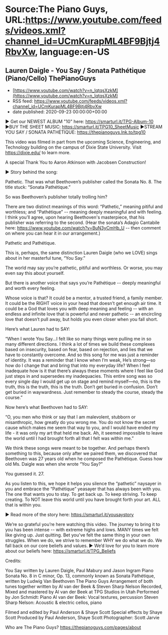 # Source:The Piano Guys, URL:https://www.youtube.com/feeds/videos.xml?channel_id=UCmKurapML4BF9Bjtj4RbvXw, language:en-US

## Lauren Daigle - You Say / Sonata Pathétique (Piano/Cello) ThePianoGuys
 - [https://www.youtube.com/watch?v=n_lqtqsXzkM](https://www.youtube.com/watch?v=n_lqtqsXzkM)
 - RSS feed: https://www.youtube.com/feeds/videos.xml?channel_id=UCmKurapML4BF9Bjtj4RbvXw
 - date published: 2020-09-23 00:00:00+00:00

► Get our NEWEST ALBUM "10" here: https://smarturl.it/TPG-Album-10
►BUY THE SHEET MUSIC: https://smarturl.it/TPG10_SheetMusic
►STREAM YOU SAY / SONATA PATHÉTIQUE: https://thepianoguys.lnk.to/tpg10

This video was filmed in part from the upcoming Science, Engineering, and Technology building on the campus of Dixie State University. Visit https://dixie.edu/ to learn more.

A special Thank You to Aaron Atkinson with Jacobsen Construction!

► Story behind the song:

Pathetic. That was what Beethoven’s publisher called the Sonata No. 8. The title stuck: “Sonata Pathétique.”

So was Beethoven’s publisher totally trolling him?

There are two distinct meanings of this word: “Pathetic,” meaning pitiful and worthless; and  “Pathétique” -- meaning deeply meaningful and with feeling. I think you’ll agree, upon hearing Beethoven's masterpiece, that his publisher was referring to the second. (Hear the sonata’s Adagio Cantabile here: https://www.youtube.com/watch?v=BuN3yCmHb_U -- then comment on where you can hear it in our arrangement.)

Pathetic and Pathétique.

This is, perhaps, the same distinction Lauren Daigle (who we LOVE) sings about in her masterful tune, “You Say.”

The world may say you’re pathetic, pitiful and worthless. Or worse, you may even say this about yourself.

But there is another voice that says you’re Pathétique -- deeply meaningful and worth every feeling.

Whose voice is that? It could be a mentor, a trusted friend, a family member. It could be the RIGHT voice in your head that doesn’t get enough air time. It could be a God that loves you with deep meaning and feeling -- with an endless and infinite love that is powerful and never pathetic -- an encircling love that doesn’t pull away, but holds you even closer when you fall short.

Here’s what Lauren had to SAY:

“When I wrote You Say...I felt like so many things were pulling me in so many different directions. I think a lot of times we build these complexes based on insecurity, based on fear, based on rejection, and lies that we have to constantly overcome. And so this song for me was just a reminder of identity. It was a reminder that I know when I’m weak, He’s strong—so how do I change that and bring that into my everyday life? When I feel inadequate how is it that there’s always these moments where I feel like God just steps in and supersedes my inadequacies. This entire song was so every single day I would get up on stage and remind myself—no, this is the truth, this is the truth, this is the truth. Don’t get buried in confusion. Don’t get buried in waywardness. Just remember to steady the course, steady the course.”

Now here’s what Beethoven had to SAY:

“O, you men who think or say that I am malevolent, stubborn or misanthropic, how greatly do you wrong me. You do not know the secret cause which makes me seem that way to you, and I would have ended my life - it was only my art that held me back. Ah, it seemed impossible to leave the world until I had brought forth all that I felt was within me.”

We think these songs were meant to be together. And perhaps there’s something to this, because only after we paired them, we discovered that Beethoven was 27 years old when he composed the Pathétique. Guess how old Ms. Daigle was when she wrote “You Say?” 

You guessed it. 27. 

As you listen to this, we hope it helps you silence the “pathetic” naysayer in you and embrace the “Pathétique” yeasayer that has always been with you. The one that wants you to stay. To get back up. To keep striving. To keep creating. To NOT leave this world until you have brought forth your art. ALL that is within you.

► Read more of the story here: https://smarturl.it/yousaystory

We’re so grateful you’re here watching this video. The journey to bring it to you has been intense -- with extreme highs and lows. MANY times we felt like giving up. Just quitting. Bet you've felt the same thing in your own struggles. When we do, we strive to remember WHY we do what we do. We fall back on our core beliefs and values. 
► We’d love for you to learn more about our beliefs here: https://smarturl.it/TPG_Beliefs

Credits:

You Say written by Lauren Daigle, Paul Mabury and Jason Ingram
Piano Sonata No. 8 in C minor, Op. 13, commonly known as Sonata Pathétique, written by Ludwig Van Beethoven
The Piano Guys Arrangement of both tunes together written by Al van der Beek & Steven Sharp Nelson
Recorded, Mixed and mastered by Al van der Beek at TPG Studios in Utah
Performed by 
Jon Schmidt: Piano
Al van der Beek: Vocal textures, percussion
Steven Sharp Nelson: Acoustic & electric cellos, piano

Filmed and edited by Paul Anderson & Shaye Scott
Special effects by Shaye Scott
Produced by Paul Anderson, Shaye Scott
Photographer: Scott Jarvie

Who are The Piano Guys?
https://thepianoguys.com/pages/about

